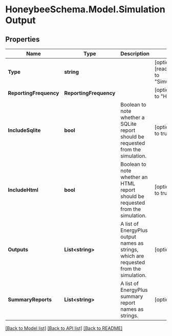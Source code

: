 
# HoneybeeSchema.Model.SimulationOutput

## Properties

Name | Type | Description | Notes
------------ | ------------- | ------------- | -------------
**Type** | **string** |  | [optional] [readonly] [default to "SimulationOutput"]
**ReportingFrequency** | **ReportingFrequency** |  | [optional] [default to "Hourly"]
**IncludeSqlite** | **bool** | Boolean to note whether a SQLite report should be requested from the simulation. | [optional] [default to true]
**IncludeHtml** | **bool** | Boolean to note whether an HTML report should be requested from the simulation. | [optional] [default to true]
**Outputs** | **List&lt;string&gt;** | A list of EnergyPlus output names as strings, which are requested from the simulation. | [optional] 
**SummaryReports** | **List&lt;string&gt;** | A list of EnergyPlus summary report names as strings. | [optional] 

[[Back to Model list]](../README.md#documentation-for-models)
[[Back to API list]](../README.md#documentation-for-api-endpoints)
[[Back to README]](../README.md)

